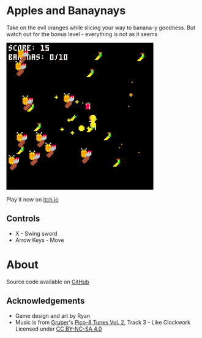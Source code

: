 # Apples and Banaynays
Take on the evil oranges while slicing your way to banana-y goodness. 
But watch out for the bonus level - everything is not as it seems


[![An apple holding a sword, surrounded by bananas and oranges](images/cover.png)](https://minimechmedia.itch.io/apples-and-banaynays)

Play it now on [itch.io](https://minimechmedia.itch.io/apples-and-banaynays)


## Controls
* X - Swing sword
* Arrow Keys - Move




# About


Source code available on [GitHub](https://github.com/MiniMechMedia/pico8-games/tree/master/carts/apples-and-banaynays)


## Acknowledgements
* Game design and art by Ryan
* Music is from [Gruber](https://www.lexaloffle.com/bbs/?uid=11292)'s [Pico-8 Tunes Vol. 2](https://www.lexaloffle.com/bbs/?tid=33675), Track 3 - Like Clockwork 
 Licensed under [CC BY-NC-SA 4.0](https://creativecommons.org/licenses/by-nc-sa/4.0/)



